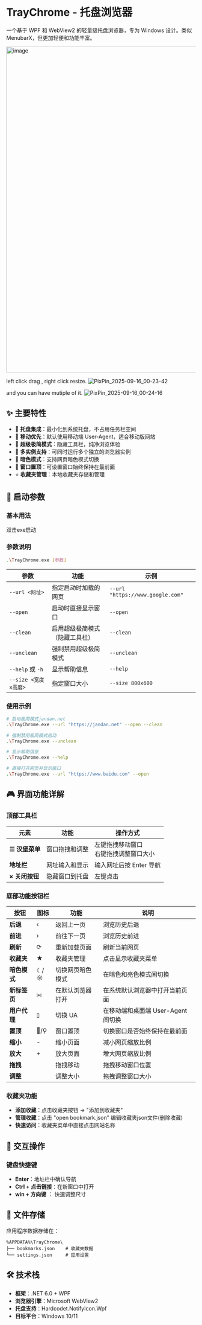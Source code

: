 # TrayChrome - 托盘浏览器

一个基于 WPF 和 WebView2 的轻量级托盘浏览器，专为 Windows 设计。类似 MenubarX，但更加轻便和功能丰富。

<img width="1536" height="864" alt="image" src="https://github.com/user-attachments/assets/580e94d7-baa8-4b27-9025-1b3205ab0b65" />

left click drag , right click resize.
![PixPin_2025-09-16_00-23-42](https://github.com/user-attachments/assets/bdcb9626-7e16-4dc2-b085-0f298e28353b)

and you can have mutiple of it.
![PixPin_2025-09-16_00-24-16](https://github.com/user-attachments/assets/f4532983-d1fb-4ff5-bed4-042e2966772b)

## ✨ 主要特性

- 🎯 **托盘集成**：最小化到系统托盘，不占用任务栏空间
- 📱 **移动优先**：默认使用移动端 User-Agent，适合移动版网站
- 🎨 **超级极简模式**：隐藏工具栏，纯净浏览体验
- 🔄 **多实例支持**：可同时运行多个独立的浏览器实例
- 🌙 **暗色模式**：支持网页暗色模式切换
- 📌 **窗口置顶**：可设置窗口始终保持在最前面
- ⭐ **收藏夹管理**：本地收藏夹存储和管理

## 🚀 启动参数

### 基本用法
双击exe启动

### 参数说明
```bash
.\TrayChrome.exe [参数]
```

| 参数 | 功能 | 示例 |
|------|------|------|
| `--url <网址>` | 指定启动时加载的网页 | `--url "https://www.google.com"` |
| `--open` | 启动时直接显示窗口 | `--open` |
| `--clean` | 启用超级极简模式（隐藏工具栏） | `--clean` |
| `--unclean` | 强制禁用超级极简模式 | `--unclean` |
| `--help` 或 `-h` | 显示帮助信息 | `--help` |
| `--size <宽度x高度>` | 指定窗口大小 | `--size 800x600` |

### 使用示例

```bash
# 启动极简模式jandan.net
.\TrayChrome.exe --url "https://jandan.net" --open --clean

# 强制禁用极简模式启动
.\TrayChrome.exe --unclean

# 显示帮助信息
.\TrayChrome.exe --help

# 直接打开网页并显示窗口
.\TrayChrome.exe --url "https://www.baidu.com" --open

```

## 🎮 界面功能详解

### 顶部工具栏

| 元素 | 功能 | 操作方式 |
|------|------|----------|
| **☰ 汉堡菜单** | 窗口拖拽和调整 | 左键拖拽移动窗口<br/>右键拖拽调整窗口大小 |
| **地址栏** | 网址输入和显示 | 输入网址后按 Enter 导航 |
| **× 关闭按钮** | 隐藏窗口到托盘 | 左键点击 |

### 底部功能按钮栏

| 按钮 | 图标 | 功能 | 说明 |
|------|------|------|------|
| **后退** | ‹ | 返回上一页 | 浏览历史后退 |
| **前进** | › | 前往下一页 | 浏览历史前进 |
| **刷新** | ⟳ | 重新加载页面 | 刷新当前网页 |
| **收藏夹** | ★ | 收藏夹管理 | 点击显示收藏夹菜单 |
| **暗色模式** | ☾/☼ | 切换网页暗色模式 | 在暗色和亮色模式间切换 |
| **新标签页** | ⫘ | 在默认浏览器打开 | 在系统默认浏览器中打开当前页面 |
| **用户代理** | ▯ | 切换 UA | 在移动端和桌面端 User-Agent 间切换 |
| **置顶** | 📌/⚲ | 窗口置顶 | 切换窗口是否始终保持在最前面 |
| **缩小** | - | 缩小页面 | 减小网页缩放比例 |
| **放大** | + | 放大页面 | 增大网页缩放比例 |
| **拖拽** |  | 拖拽移动 | 拖拽移动窗口位置 |
| **调整** |  | 调整大小 | 拖拽调整窗口大小 |

### 收藏夹功能

- **添加收藏**：点击收藏夹按钮 → "添加到收藏夹"
- **管理收藏**：点击 "open bookmark.json" 编辑收藏夹json文件(删除收藏)
- **快速访问**：收藏夹菜单中直接点击网站名称

## 🎯 交互操作

### 键盘快捷键
- **Enter**：地址栏中确认导航
- **Ctrl + 点击链接**：在新窗口中打开
- **win + 方向键** ： 快速调整尺寸

## 📁 文件存储

应用程序数据存储在：
```
%APPDATA%\TrayChrome\
├── bookmarks.json    # 收藏夹数据
└── settings.json     # 应用设置
```

## 🛠️ 技术栈

- **框架**：.NET 6.0 + WPF
- **浏览器引擎**：Microsoft WebView2
- **托盘支持**：Hardcodet.NotifyIcon.Wpf
- **目标平台**：Windows 10/11

